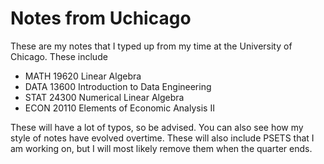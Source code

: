 # Notes from Uchicago

These are my notes that I typed up from my time at the University of Chicago. These include 

- MATH 19620 Linear Algebra 
- DATA 13600 Introduction to Data Engineering
- STAT 24300 Numerical Linear Algebra
- ECON 20110 Elements of Economic Analysis II 

These will have a lot of typos, so be advised. You can also see how my style of notes have evolved overtime. These will also include PSETS that I am working on, but I will most likely remove them when the quarter ends. 
